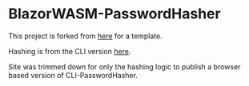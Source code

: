# BlazorWASM-PasswordHasher

This project is forked from [here](https://github.com/SteveSandersonMS/BlazorOnGitHubPages) for a template.

Hashing is from the CLI version [here](https://github.com/royashbrook/CLI-PasswordHasher).

Site was trimmed down for only the hashing logic to publish a browser based version of CLI-PasswordHasher.